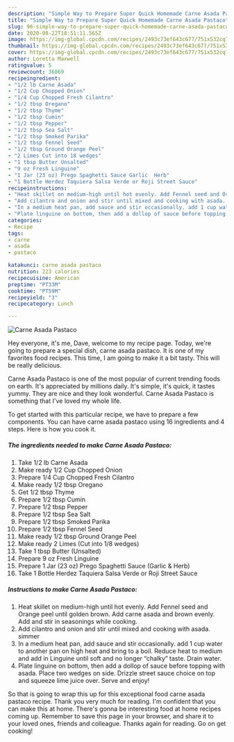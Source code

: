 ```yaml
---
description: "Simple Way to Prepare Super Quick Homemade Carne Asada Pastaco"
title: "Simple Way to Prepare Super Quick Homemade Carne Asada Pastaco"
slug: 96-simple-way-to-prepare-super-quick-homemade-carne-asada-pastaco
date: 2020-08-22T18:51:11.565Z
image: https://img-global.cpcdn.com/recipes/2493c73ef643c677/751x532cq70/carne-asada-pastaco-recipe-main-photo.jpg
thumbnail: https://img-global.cpcdn.com/recipes/2493c73ef643c677/751x532cq70/carne-asada-pastaco-recipe-main-photo.jpg
cover: https://img-global.cpcdn.com/recipes/2493c73ef643c677/751x532cq70/carne-asada-pastaco-recipe-main-photo.jpg
author: Loretta Maxwell
ratingvalue: 5
reviewcount: 36869
recipeingredient:
- "1/2 lb Carne Asada"
- "1/2 Cup Chopped Onion"
- "1/4 Cup Chopped Fresh Cilantro"
- "1/2 tbsp Oregano"
- "1/2 tbsp Thyme"
- "1/2 tbsp Cumin"
- "1/2 tbsp Pepper"
- "1/2 tbsp Sea Salt"
- "1/2 tbsp Smoked Parika"
- "1/2 tbsp Fennel Seed"
- "1/2 tbsp Ground Orange Peel"
- "2 Limes Cut into 18 wedges"
- "1 tbsp Butter Unsalted"
- "9 oz Fresh Linguine"
- "1 Jar (23 oz) Prego Spaghetti Sauce Garlic  Herb"
- "1 Bottle Herdez Taquiera Salsa Verde or Roji Street Sauce"
recipeinstructions:
- "Heat skillet on medium-high until hot evenly. Add Fennel seed and Orange peel until golden brown. Add carne asada and brown evenly. Add and stir in seasonings while cooking."
- "Add cilantro and onion and stir until mixed and cooking with asada. simmer"
- "In a medium heat pan, add sauce and stir occasionally. add 1 cup water to another pan on high heat and bring to a boil. Reduce heat to medium and add in Linguine until soft and no longer “chalky” taste. Drain water."
- "Plate linguine on bottom, then add a dollop of sauce before topping with asada. Place two wedges on side. Drizzle street sauce choice on top and squeeze lime juice over. Serve and enjoy!"
categories:
- Recipe
tags:
- carne
- asada
- pastaco

katakunci: carne asada pastaco 
nutrition: 223 calories
recipecuisine: American
preptime: "PT33M"
cooktime: "PT59M"
recipeyield: "3"
recipecategory: Lunch

---
```



![Carne Asada Pastaco](https://img-global.cpcdn.com/recipes/2493c73ef643c677/751x532cq70/carne-asada-pastaco-recipe-main-photo.jpg)

Hey everyone, it's me, Dave, welcome to my recipe page. Today, we're going to prepare a special dish, carne asada pastaco. It is one of my favorites food recipes. This time, I am going to make it a bit tasty. This will be really delicious.



Carne Asada Pastaco is one of the most popular of current trending foods on earth. It's appreciated by millions daily. It's simple, it's quick, it tastes yummy. They are nice and they look wonderful. Carne Asada Pastaco is something that I've loved my whole life.


To get started with this particular recipe, we have to prepare a few components. You can have carne asada pastaco using 16 ingredients and 4 steps. Here is how you cook it.

<!--inarticleads1-->

##### The ingredients needed to make Carne Asada Pastaco:

1. Take 1/2 lb Carne Asada
1. Make ready 1/2 Cup Chopped Onion
1. Prepare 1/4 Cup Chopped Fresh Cilantro
1. Make ready 1/2 tbsp Oregano
1. Get 1/2 tbsp Thyme
1. Prepare 1/2 tbsp Cumin
1. Prepare 1/2 tbsp Pepper
1. Prepare 1/2 tbsp Sea Salt
1. Prepare 1/2 tbsp Smoked Parika
1. Prepare 1/2 tbsp Fennel Seed
1. Make ready 1/2 tbsp Ground Orange Peel
1. Make ready 2 Limes (Cut into 1/8 wedges)
1. Take 1 tbsp Butter (Unsalted)
1. Prepare 9 oz Fresh Linguine
1. Prepare 1 Jar (23 oz) Prego Spaghetti Sauce (Garlic &amp; Herb)
1. Take 1 Bottle Herdez Taquiera Salsa Verde or Roji Street Sauce




<!--inarticleads2-->

##### Instructions to make Carne Asada Pastaco:

1. Heat skillet on medium-high until hot evenly. Add Fennel seed and Orange peel until golden brown. Add carne asada and brown evenly. Add and stir in seasonings while cooking.
1. Add cilantro and onion and stir until mixed and cooking with asada. simmer
1. In a medium heat pan, add sauce and stir occasionally. add 1 cup water to another pan on high heat and bring to a boil. Reduce heat to medium and add in Linguine until soft and no longer “chalky” taste. Drain water.
1. Plate linguine on bottom, then add a dollop of sauce before topping with asada. Place two wedges on side. Drizzle street sauce choice on top and squeeze lime juice over. Serve and enjoy!




So that is going to wrap this up for this exceptional food carne asada pastaco recipe. Thank you very much for reading. I'm confident that you can make this at home. There's gonna be interesting food at home recipes coming up. Remember to save this page in your browser, and share it to your loved ones, friends and colleague. Thanks again for reading. Go on get cooking!
